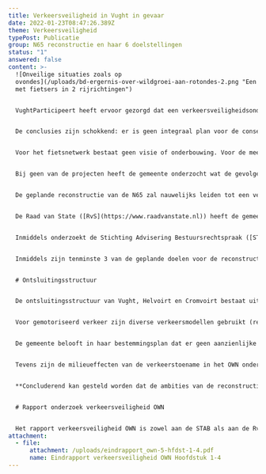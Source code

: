 ```yaml
---
title: Verkeersveiligheid in Vught in gevaar
date: 2022-01-23T08:47:26.389Z
theme: Verkeersveiligheid
typePost: Publicatie
group: N65 reconstructie en haar 6 doelstellingen
status: "1"
answered: false
content: >-
  ![Onveilige situaties zoals op
  ovondes](/uploads/bd-ergernis-over-wildgroei-aan-rotondes-2.png "Een ovonde
  met fietsers in 2 rijrichtingen")


  VughtParticipeert heeft ervoor gezorgd dat een verkeersveiligheidsonderzoek uitgevoerd is voor Vught, Helvoirt en Cromvoirt. Hierbij zijn zowel de gevolgen van het project voor de reconstructie van de N65 als die van het Programma Hoogfrequent Spoor (PHS) onderzocht. 


  De conclusies zijn schokkend: er is geen integraal plan voor de consequenties voor de verkeersveiligheid op het Onderliggende WegenNet (OWN), niet voor tijdens de bouwfase en ook niet voor de situatie daarna.


  Voor het fietsnetwerk bestaat geen visie of onderbouwing. Voor de meest kwetsbare verkeersdeelnemers, de fietsers, zijn geen intensiteiten bekend. Waar in de plannen naar fietsers wordt gekeken, worden aannames gebruikt. Zelfs beschikbare bronnen als STRAVA zijn niet gebruikt als onderbouwing.


  Bij geen van de projecten heeft de gemeente onderzocht wat de gevolgen zijn voor de verkeersveiligheid, laat staan een bewijs geleverd dat de verkeersveiligheid na de reconstructie N65 verbetert. **Het is zelfs zonneklaar dat de nu al problematische situatie op een groot aantal wegen van het OWN ernstig zal verslechteren.**


  De geplande reconstructie van de N65 zal nauwelijks leiden tot een verbeterde situatie op de N65 en zal zeker leiden tot een aanzienlijke toename van het verkeer in de bebouwde kommen. **De conclusie luidt dan ook: het onderliggend wegennet van de gemeente Vught is niet geschikt voor het veilig afwikkelen van het verkeer.** 


  De Raad van State ([RvS](https://www.raadvanstate.nl)) heeft de gemeente opgedragen aan te tonen dat de gevolgen van de reconstructie niet ‘in betekenende mate’ zullen zijn. Het onderzoek toont aan dat de toename in meer dan ‘betekenende mate’ zal zijn, zowel wat betreft verkeersaantallen als overlast door geluid en luchtvervuiling. 


  Inmiddels onderzoekt de Stichting Advisering Bestuursrechtspraak ([STAB](https://stab.nl)), in opdracht van de RvS, de gevolgen voor de verkeersveiligheid. Daarbij wordt in gesprekken met diverse bewonersgroepen gebruik gemaakt van de conclusies van dit verkeersveiligheidsonderzoek.


  Inmiddels zijn tenminste 3 van de geplande doelen voor de reconstructie N65, verbeterde verkeersveiligheid, minder geluidshinder en minder luchtvervuiling, niet meer haalbaar. Bij de overige 3 doelstellingen, betere oversteekbaarheid, doorstroming N65 en duurzaamheid, zijn in eerdere onderzoeksrapporten al grote vraagtekens gezet.


  # Ontsluitingsstructuur


  De ontsluitingsstructuur van Vught, Helvoirt en Cromvoirt bestaat uit wegen, die weliswaar de categorie gebiedsontsluitingsweg (GOW) toegedeeld hebben gekregen, maar die daar niet aan voldoen. Toch worden op basis van de categorie GOW kenmerken aan de wegen toegeschreven waardoor doorstroming  en veiligheid van die wegen overschat wordt.


  Voor gemotoriseerd verkeer zijn diverse verkeersmodellen gebruikt (regionale en nationale statische modellen en microscopische modellen). Het gevolg van deze aanpak is een niet consistente set van gegevens, die voor bepaalde locaties verschillende intensiteiten laten zien. Een specificatie van de verdeling tussen verschillende voertuigsoorten ontbreekt, terwijl het aandeel vrachtverkeer wezenlijk is voor veiligheid en uitstoot.


  De gemeente belooft in haar bestemmingsplan dat er geen aanzienlijke toename van de intensiteiten zal zijn en dat het wegennetwerk, met wat kleine aanpassingen, geschikt zal zijn om de toename te verwerken. Deze inzichten zijn aantoonbaar onjuist.


  Tevens zijn de milieueffecten van de verkeerstoename in het OWN onderzocht en of deze binnen de norm van niet ‘In Betekenende Mate’ blijven. Het blijkt dat een deel van de straten in Vught echter wel degelijk ‘In Betekenende Mate’ extra worden belast.


  **Concluderend kan gesteld worden dat de ambities van de reconstructie N65 niet gehaald gaan worden en de onderbouwing op meerdere onderdelen onjuist en/of incompleet is.** Het OWN van Vught (en Helvoirt en Cromvoirt) is niet in staat om de gevolgen van de projecten op te vangen binnen de normen die gelden voor verkeersveiligheid en milieu-effecten.


  # Rapport onderzoek verkeersveiligheid OWN


  Het rapport verkeersveiligheid OWN is zowel aan de STAB als aan de RvS ter beschikking gesteld. De resultaten van het verkeersveiligheidsonderzoek OWN zullen een bijdrage leveren aan het rapport dat de STAB in februari aan de RvS zal opleveren. De RvS zal hiermee kunnen beoordelen of de verkeersveiligheid en overlast door geluid en luchtvervuiling in 'betekenende mate' zal verslechteren.
attachment:
  - file:
      attachment: /uploads/eindrapport_own-5-hfdst-1-4.pdf
      name: Eindrapport verkeersveiligheid OWN Hoofdstuk 1-4
---
```

